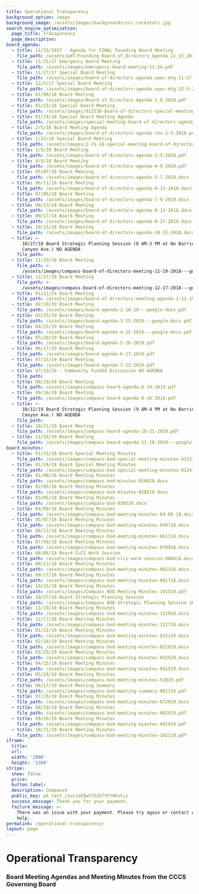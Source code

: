 ```yaml
---
title: Operational Transparency
background_option: image
background_image: /assets/images/backgrounds/ccc-rockstars.jpg
search_engine_optimization:
  page_title: Transparency
  page_description:
board_agenda:
  - title: 11/15/2017 - Agenda for FINAL Founding Board Meeting
    file_path: /assets/pdf/Founding_Board_of_Directors_Agenda_11_15_2017_Rev.pdf
  - title: 11/25/17 Emergency Board Meeting
    file_path: /assets/images/emergency-board-meeting-11-24.pdf
  - title: 11/27/17 Special Board Meeting
    file_path: /assets/images/board-of-directors-agenda-spec-mtg-11-27-2017.pdf
  - title: 12/5/17 Special Board Meeting
    file_path: /assets/images/board-of-directors-agenda-spec-mtg-12-5-2017.pdf
  - title: 01/08/18 Board Meeting
    file_path: /assets/images/Board of Directors Agenda 1_8_2018.pdf
  - title: 01/15/18 Special Board Meeting
    file_path: /assets/images/011518-board-of-directors-special-meeting-agenda.pdf
  - title: 01/24/18 Special Board Meeting Agenda
    file_path: /assets/images/special-meeting-board-of-directors-agenda-1-24-2018.pdf
  - title: 2/5/18 Board Meeting Agenda
    file_path: /assets/images/board-of-directors-agenda-rev-2-5-2018.pdf
  - title: 2/15/18 Special Board Meeting
    file_path: /assets/images/2-15-18-special-meeting-board-of-directors.docx
  - title: 3/5/18 Board Meeting
    file_path: /assets/images/board-of-directors-agenda-3-5-2018.pdf
  - title: 4/9/18 Board Meeting
    file_path: /assets/images/board-of-directors-agenda-4-9-2018.pdf
  - title: 05/07/18 Board Meeting
    file_path: /assets/images/board-of-directors-agenda-5-7-2018.docx
  - title: 06/11/18 Board Meeting
    file_path: /assets/images/board-of-directors-agenda-6-11-2018.docx
  - title: 07/09/18 Board Meeting
    file_path: /assets/images/board-of-directors-agenda-7-9-2018.docx
  - title: 08/13/18 Board Meeting
    file_path: /assets/images/board-of-directors-agenda-8-13-2018.docx
  - title: 09/17/18 Board Meeting
    file_path: /assets/images/board-of-directors-agenda-9-17-2018.docx
  - title: 10/15/18 Board Meeting
    file_path: /assets/images/board-of-directors-agenda-10-15-2018.docx
  - title: >-
      10/27/18 Board Strategic Planning Session (8 AM-3 PM at No Barriers, 224
      Canyon Ave.) NO AGENDA
    file_path:
  - title: 11/19/18 Board Meeting
    file_path: >-
      /assets/images/compass-board-of-directors-meeting-11-19-2018---google-docs.pdf
  - title: 12/17/18 Board Meeting
    file_path: >-
      /assets/images/compass-board-of-directors-meeting-12-17-2018---google-docs.pdf
  - title: 01/21/19 Board Meeting
    file_path: /assets/images/board-of-directors-meeting-agenda-1-21-19---google-docs.pdf
  - title: 02/18/19 Board Meeting
    file_path: /assets/images/board-agenda-2-18-19---google-docs.pdf
  - title: 03/25/19 Board Meeting
    file_path: /assets/images/board-agenda-3-25-2019---google-docs.pdf
  - title: 04/15/19 Board Meeting
    file_path: /assets/images/board-agenda-4-15-2019---google-docs.pdf
  - title: 05/20/19 Board Meeting
    file_path: /assets/images/board-agenda-5-20-2019.pdf
  - title: 06/17/19 Board Meeting
    file_path: /assets/images/board-agenda-6-17-2019.pdf
  - title: 07/15/19 Board Meeting
    file_path: /assets/images/board-agenda-7-15-2019.pdf
  - title: 07/19/19 - Community Funded Discussion NO AGENDA
    file_path:
  - title: 08/19/19 Board Meeting
    file_path: /assets/images/compass-board-agenda-8-19-2019.pdf
  - title: 09/16/19 Board Meeting
    file_path: /assets/images/compass-board-agenda-9-16-2019.pdf
  - title: >-
      10/12/19 Board Strategic Planning Session (9 AM-4 PM at No Barriers, 224
      Canyon Ave.) NO AGENDA
    file_path:
  - title: 10/21/19 Board Meeting
    file_path: /assets/images/compass-board-agenda-10-21-2019.pdf
  - title: 11/18/19 Board Meeting
    file_path: /assets/images/compass-board-agenda-11-18-2019---google-docs.pdf
board_minutes:
  - title: 01/15/18 Board Special Meeting Minutes
    file_path: /assets/images/compass-bod-special-meeting-minutes-011518.docx
  - title: 01/24/18 Board Special Meeting Minutes
    file_path: /assets/images/compass-bod-special-meeting-minutes-012418.docx
  - title: 01/08/18 Board Meeting Minutes
    file_path: /assets/images/compass-bod-minutes-010818.docx
  - title: 02/05/18 Board Meeting Minutes
    file_path: /assets/images/compass-bod-minutes-020518.docx
  - title: 03/05/18 Board Meeting Minutes
    file_path: /assets/images/compass-bod-030518.docx
  - title: 04/09/18 Board Meeting Minutes
    file_path: /assets/images/compass-bod-meeting-minutes-04-09-18.docx
  - title: 05/07/18 Board Meeting Minutes
    file_path: /assets/images/compass-bod-meeting-minutes-050718.docx
  - title: 06/11/18 Board Meeting Minutes
    file_path: /assets/images/compass-bod-meeting-minutes-061118.docx
  - title: 07/09/18 Board Meeting Minutes
    file_path: /assets/images/compass-bod-meeting-minutes-070918.docx
  - title: 08/04/18 Board CLCS Work Session
    file_path: /assets/images/compass-bod-clcs-work-session-080418.docx
  - title: 08/13/18 Board Meeting Minutes
    file_path: /assets/images/compass-bod-meeting-minutes-081318.docx
  - title: 09/17/18 Board Meeting Minutes
    file_path: /assets/images/compass-bod-meeting-minutes-091718.docx
  - title: 10/15/18 Board Meeting Minutes
    file_path: /assets/images/Compass BOD Meeting Minutes 101518.pdf
  - title: 10/27/18 Board Strategic Planning Session
    file_path: /assets/images/Compass BOD Strategic Planning Session 102718.pdf
  - title: 11/19/18 Board Meeting Minutes
    file_path: /assets/images/compass-bod-meeting-minutes-111918.docx
  - title: 12/17/18 Board Meeting Minutes
    file_path: /assets/images/compass-bod-meeting-minutes-121718.docx
  - title: 01/21/19 Board Meeting Minutes
    file_path: /assets/images/compass-bod-meeting-minutes-012119.docx
  - title: 02/18/19 Board Meeting Minutes
    file_path: /assets/images/compass-bod-meeting-minutes-021819.docx
  - title: 03/25/19 Board Meeting Minutes
    file_path: /assets/images/compass-bod-meeting-minutes-032519.docx
  - title: 04/15/19 Board Meeting Minutes
    file_path: /assets/images/compass-bod-meeting-minutes-041519.docx
  - title: 05/20/19 Board Meeting Minutes
    file_path: /assets/images/compass-bod-meeting-minutes-52019.pdf
  - title: 06/17/19 Board Meeting Summary
    file_path: /assets/images/compass-bod-meeting-summary-061719.pdf
  - title: 07/20/19 Board Meeting Minutes
    file_path: /assets/images/compass-bod-meeting-minutes-072019.docx
  - title: 08/19/19 Board Meeting Minutes
    file_path: /assets/images/compass-bod-meeting-minutes-081919.pdf
  - title: 09/16/19 Board Meeting Minutes
    file_path: /assets/images/compass-bod-meeting-minutes-091619.pdf
  - title: 10/21/19 Board Meeting Minutes
    file_path: /assets/images/compass-bod-meeting-minutes-102119.pdf
iframe:
  title:
  url:
  width: '2000'
  height: '1300'
stripe:
  show: false
  price:
  button_label:
  description: CompassX
  public_key: pk_test_j1uzibEQwCYG287YFYHKvtiz
  success_message: Thank you for your payment.
  failure_message: >-
    There was an issue with your payment. Please try again or contact us for
    help.
permalink: /operational-transparency/
layout: page
---
```


# Operational Transparency

### Board Meeting Agendas and Meeting Minutes from the CCCS Governing Board